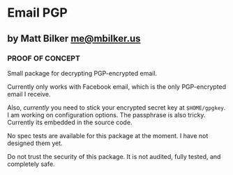 
# Email PGP
## by Matt Bilker <me@mbilker.us>

### PROOF OF CONCEPT

Small package for decrypting PGP-encrypted email.

Currently only works with Facebook email, which is the only PGP-encrypted email
I receive.

Also, *currently* you need to stick your encrypted secret key at `$HOME/gpgkey`.
I am working on configuration options. The passphrase is also tricky. Currently
its embedded in the source code.

No spec tests are available for this package at the moment. I have not designed
them yet.

Do not trust the security of this package. It is not audited, fully tested,
and completely safe.
